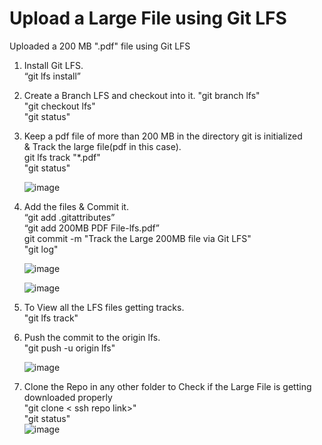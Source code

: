 # Upload a Large File using Git LFS 
Uploaded a 200 MB ".pdf" file using Git LFS
1. Install Git LFS.<br>
   “git lfs install”<br>
   
2. Create a Branch LFS and checkout into it.
   "git branch lfs"<br>
   "git checkout lfs"<br>
   "git status"<br>
   
3. Keep a pdf file of more than 200 MB in the directory git is initialized<br> & Track the large file(pdf in this case).<br>
    git lfs track "*.pdf"<br>
   "git status"<br>
   
   ![image](https://github.com/SwapnashreeTripathy/git_assignment_HeroVired/assets/139486876/e977ea87-0bc9-4f83-8247-190baa3fa5ea)
   
5. Add the files & Commit it.<br>
   “git add .gitattributes”<br>
   “git add 200MB PDF File-lfs.pdf”<br>
    git commit -m "Track the Large 200MB file via Git LFS"<br>
    "git log"<br>
   
   ![image](https://github.com/SwapnashreeTripathy/git_assignment_HeroVired/assets/139486876/57b3fa0f-5cd8-42d1-8bb1-4d8cf56e3b55)
   
   ![image](https://github.com/SwapnashreeTripathy/git_assignment_HeroVired/assets/139486876/65e7e864-b7eb-415e-ad1f-aac26c70617b)
   
7. To View all the LFS files getting tracks.<br>
   "git lfs track"<br>
   
8.  Push the commit to the origin lfs.<br>
   "git push -u origin lfs"<br>
   
    ![image](https://github.com/SwapnashreeTripathy/git_assignment_HeroVired/assets/139486876/0e8650d0-e250-4bc9-a32e-9a400556d867)

   
10. Clone the Repo in any other folder to Check if the Large File is getting downloaded properly<br>
   "git clone < ssh repo link>"<br>
   "git status"<br>
   ![image](https://github.com/SwapnashreeTripathy/git_assignment_HeroVired/assets/139486876/81e18baf-e446-48eb-a531-8b0e72453ba6)

   


